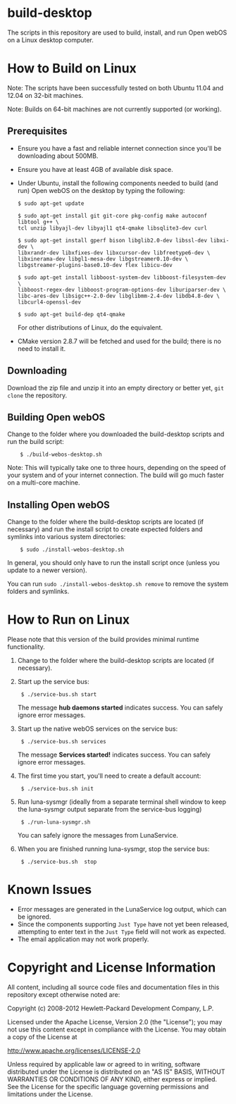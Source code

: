build-desktop
=============

The scripts in this repository are used to build, install, and run Open webOS on
a Linux desktop computer.

How to Build on Linux
=====================

Note:  The scripts have been successfully tested on both Ubuntu 11.04 and 12.04
on 32-bit machines.

Note:  Builds on 64-bit machines are not currently supported (or working).

Prerequisites
-------------

  * Ensure you have a fast and reliable internet connection since you'll be
    downloading about 500MB.

  * Ensure you have at least 4GB of available disk space.

  * Under Ubuntu, install the following components needed to build (and run) Open
    webOS on the desktop by typing the following:

        $ sudo apt-get update

        $ sudo apt-get install git git-core pkg-config make autoconf libtool g++ \
		tcl unzip libyajl-dev libyajl1 qt4-qmake libsqlite3-dev curl

        $ sudo apt-get install gperf bison libglib2.0-dev libssl-dev libxi-dev \
		libxrandr-dev libxfixes-dev libxcursor-dev libfreetype6-dev \
		libxinerama-dev libgl1-mesa-dev libgstreamer0.10-dev \
		libgstreamer-plugins-base0.10-dev flex libicu-dev

        $ sudo apt-get install libboost-system-dev libboost-filesystem-dev \
		libboost-regex-dev libboost-program-options-dev liburiparser-dev \
		libc-ares-dev libsigc++-2.0-dev libglibmm-2.4-dev libdb4.8-dev \
		libcurl4-openssl-dev

        $ sudo apt-get build-dep qt4-qmake

    For other distributions of Linux, do the equivalent.

  * CMake version 2.8.7 will be fetched and used for the build; there is no need
    to install it.


Downloading
-----------

Download the zip file and unzip it into an empty directory or better yet,
`git clone` the repository.
  
Building Open webOS
-------------------
 
Change to the folder where you downloaded the build-desktop scripts and run the
build script:

        $ ./build-webos-desktop.sh

Note: This will typically take one to three hours, depending on the speed of your
system and of your internet connection. The build will go much faster on a
multi-core machine.

Installing Open webOS
---------------------

Change to the folder where the build-desktop scripts are located (if necessary)
and run the install script to create expected folders and symlinks into various
system directories:

        $ sudo ./install-webos-desktop.sh

In general, you should only have to run the install script once (unless you update
to a newer version).

You can run `sudo ./install-webos-desktop.sh remove` to remove the system folders and symlinks.

How to Run on Linux
===================

Please note that this version of the build provides minimal runtime functionality.

1) Change to the folder where the build-desktop scripts are located (if necessary).

2) Start up the service bus:

        $ ./service-bus.sh start

    The message __hub daemons started__ indicates success.  You can safely ignore error messages.  

3) Start up the native webOS services on the service bus:

        $ ./service-bus.sh services

    The message __Services started!__ indicates success.  You can safely ignore error messages.  

4) The first time you start, you'll need to create a default account: 

        $ ./service-bus.sh init

5) Run luna-sysmgr  (ideally from a separate terminal shell window to keep the luna-sysmgr output separate from the service-bus logging)

        $ ./run-luna-sysmgr.sh

    You can safely ignore the messages from LunaService.

6) When you are finished running luna-sysmgr, stop the service bus:

        $ ./service-bus.sh  stop

# Known Issues

  * Error messages are generated in the LunaService log output, which can be ignored.
  * Since the components supporting `Just Type` have not yet been released,
    attempting to enter text in the `Just Type` field will not work as expected.
  * The email application may not work properly.

# Copyright and License Information

All content, including all source code files and documentation files in this
repository except otherwise noted are: 

 Copyright (c) 2008-2012 Hewlett-Packard Development Company, L.P.

Licensed under the Apache License, Version 2.0 (the "License");
you may not use this content except in compliance with the License.
You may obtain a copy of the License at

http://www.apache.org/licenses/LICENSE-2.0

Unless required by applicable law or agreed to in writing, software
distributed under the License is distributed on an "AS IS" BASIS,
WITHOUT WARRANTIES OR CONDITIONS OF ANY KIND, either express or implied.
See the License for the specific language governing permissions and
limitations under the License.


